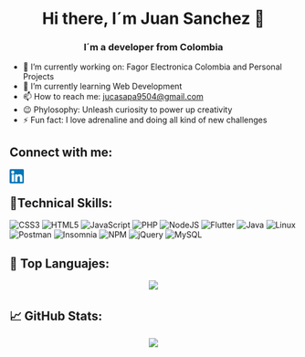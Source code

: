 <p align="center">
  <h1 align="center"> Hi there, I´m Juan Sanchez 👋</h1>
  <h3 align="center"> I´m a developer from Colombia </h3>
</p>


- 🔭 I’m currently working on: Fagor Electronica Colombia and Personal Projects
- 🌱 I’m currently learning Web Development
- 📫 How to reach me: jucasapa9504@gmail.com
- 😉 Phylosophy: Unleash curiosity to power up creativity 
- ⚡ Fun fact: I love adrenaline and doing all kind of new challenges

## Connect with me:
<a href="https://www.linkedin.com/in/juan-camilo-sanch%C3%A9z-pardo-8115b5212/"><img align="left" src="https://raw.githubusercontent.com/JuanCamiloSanchez95/JuanCamiloSanchez95/bbd73cc447aedd4ceaf430f37dbe482ed45062af/img/linkedin.svg" alt="Juan | LinkedIn" width="25px"/></a>


</br>

##  💼Technical Skills: 
![CSS3](https://img.shields.io/badge/css3-%231572B6.svg?style=for-the-badge&logo=css3&logoColor=white)
![HTML5](https://img.shields.io/badge/html5-%23E34F26.svg?style=for-the-badge&logo=html5&logoColor=white)
![JavaScript](https://img.shields.io/badge/javascript-%23323330.svg?style=for-the-badge&logo=javascript&logoColor=%23F7DF1E)
![PHP](https://img.shields.io/badge/php-%23777BB4.svg?style=for-the-badge&logo=php&logoColor=white)
![NodeJS](https://img.shields.io/badge/node.js-6DA55F?style=for-the-badge&logo=node.js&logoColor=white)
![Flutter](https://img.shields.io/badge/Flutter-%2302569B.svg?style=for-the-badge&logo=Flutter&logoColor=white)
![Java](https://img.shields.io/badge/java-%23ED8B00.svg?style=for-the-badge&logo=java&logoColor=white)
![Linux](https://img.shields.io/badge/Linux-FCC624?style=for-the-badge&logo=linux&logoColor=black)
![Postman](https://img.shields.io/badge/Postman-FF6C37?style=for-the-badge&logo=postman&logoColor=white)
![Insomnia](https://img.shields.io/badge/Insomnia-black?style=for-the-badge&logo=insomnia&logoColor=5849BE)
![NPM](https://img.shields.io/badge/NPM-%23CB3837.svg?style=for-the-badge&logo=npm&logoColor=white)
![jQuery](https://img.shields.io/badge/jquery-%230769AD.svg?style=for-the-badge&logo=jquery&logoColor=white)
![MySQL](https://img.shields.io/badge/mysql-%2300f.svg?style=for-the-badge&logo=mysql&logoColor=white)


## 💪 Top Languajes: 
<p align="center">
  <img class="img" src="https://github-readme-stats.vercel.app/api/top-langs/?username=dajudev&langs_count=6&layout=compact" />
</p>

##  📈 GitHub Stats: 
<p align="center">
  <img class="img" src="https://github-readme-stats.vercel.app/api?username=dajudev&langs_count=6&layout=compact" />
</p>

